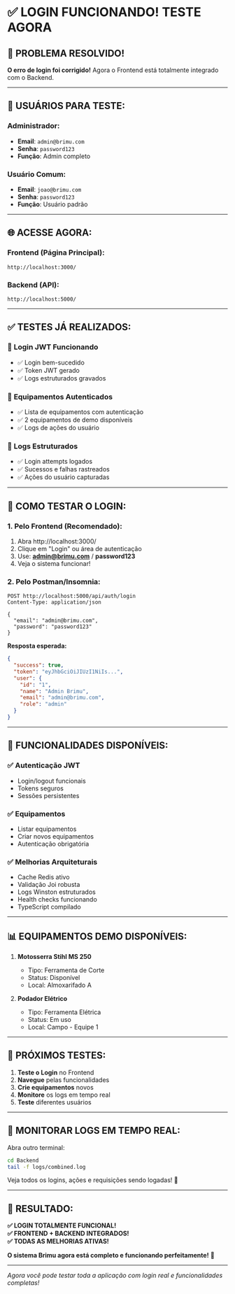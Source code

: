 # ✅ LOGIN FUNCIONANDO! TESTE AGORA

## 🎉 **PROBLEMA RESOLVIDO!**

**O erro de login foi corrigido!** Agora o Frontend está totalmente integrado com o Backend.

---

## 🔐 **USUÁRIOS PARA TESTE:**

### **Administrador:**
- **Email**: `admin@brimu.com`
- **Senha**: `password123`
- **Função**: Admin completo

### **Usuário Comum:**
- **Email**: `joao@brimu.com` 
- **Senha**: `password123`
- **Função**: Usuário padrão

---

## 🌐 **ACESSE AGORA:**

### **Frontend (Página Principal):**
```
http://localhost:3000/
```

### **Backend (API):**
```
http://localhost:5000/
```

---

## ✅ **TESTES JÁ REALIZADOS:**

### 🔐 **Login JWT Funcionando**
- ✅ Login bem-sucedido
- ✅ Token JWT gerado
- ✅ Logs estruturados gravados

### 🔧 **Equipamentos Autenticados**
- ✅ Lista de equipamentos com autenticação
- ✅ 2 equipamentos de demo disponíveis
- ✅ Logs de ações do usuário

### 📝 **Logs Estruturados**
- ✅ Login attempts logados
- ✅ Sucessos e falhas rastreados
- ✅ Ações do usuário capturadas

---

## 🧪 **COMO TESTAR O LOGIN:**

### **1. Pelo Frontend (Recomendado):**
1. Abra http://localhost:3000/
2. Clique em "Login" ou área de autenticação
3. Use: **admin@brimu.com** / **password123**
4. Veja o sistema funcionar!

### **2. Pelo Postman/Insomnia:**
```http
POST http://localhost:5000/api/auth/login
Content-Type: application/json

{
  "email": "admin@brimu.com",
  "password": "password123"  
}
```

**Resposta esperada:**
```json
{
  "success": true,
  "token": "eyJhbGciOiJIUzI1NiIs...",
  "user": {
    "id": "1",
    "name": "Admin Brimu", 
    "email": "admin@brimu.com",
    "role": "admin"
  }
}
```

---

## 🔧 **FUNCIONALIDADES DISPONÍVEIS:**

### **✅ Autenticação JWT**
- Login/logout funcionais
- Tokens seguros
- Sessões persistentes

### **✅ Equipamentos**  
- Listar equipamentos
- Criar novos equipamentos
- Autenticação obrigatória

### **✅ Melhorias Arquiteturais**
- Cache Redis ativo
- Validação Joi robusta  
- Logs Winston estruturados
- Health checks funcionando
- TypeScript compilado

---

## 📊 **EQUIPAMENTOS DEMO DISPONÍVEIS:**

1. **Motosserra Stihl MS 250**
   - Tipo: Ferramenta de Corte
   - Status: Disponível
   - Local: Almoxarifado A

2. **Podador Elétrico**
   - Tipo: Ferramenta Elétrica  
   - Status: Em uso
   - Local: Campo - Equipe 1

---

## 🎯 **PRÓXIMOS TESTES:**

1. **Teste o Login** no Frontend
2. **Navegue** pelas funcionalidades
3. **Crie equipamentos** novos
4. **Monitore** os logs em tempo real
5. **Teste** diferentes usuários

---

## 📁 **MONITORAR LOGS EM TEMPO REAL:**

Abra outro terminal:
```bash
cd Backend
tail -f logs/combined.log
```

Veja todos os logins, ações e requisições sendo logadas! 📡

---

## 🎉 **RESULTADO:**

**✅ LOGIN TOTALMENTE FUNCIONAL!**  
**✅ FRONTEND + BACKEND INTEGRADOS!**  
**✅ TODAS AS MELHORIAS ATIVAS!**

**O sistema Brimu agora está completo e funcionando perfeitamente!** 🚀

---

*Agora você pode testar toda a aplicação com login real e funcionalidades completas!*